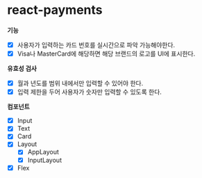 # react-payments

**기능**

- [x] 사용자가 입력하는 카드 번호를 실시간으로 파악 가능해야한다.
- [x] Visa나 MasterCard에 해당하면 해당 브랜드의 로고를 UI에 표시한다.

**유효성 검사**

- [x] 월과 년도를 범위 내에서만 입력할 수 있어야 한다.
- [x] 입력 제한을 두어 사용자가 숫자만 입력할 수 있도록 한다.

**컴포넌트**

- [x] Input
- [x] Text
- [x] Card
- [x] Layout
    - [x] AppLayout
    - [x] InputLayout
- [x] Flex
